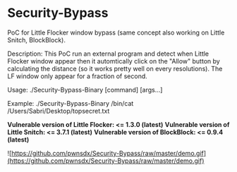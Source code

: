 # Security-Bypass
PoC for Little Flocker window bypass (same concept also working on Little Snitch, BlockBlock).

Description: This PoC run an external program and detect when Little Flocker window appear then it automtically click on the "Allow" button by calculating the distance (so it works pretty well on every resolutions). The LF window only appear for a fraction of second.

Usage: ./Security-Bypass-Binary [command] [args...]

Example: ./Security-Bypass-Binary /bin/cat /Users/Sabri/Desktop/topsecret.txt

**Vulnerable version of Little Flocker: <= 1.3.0 (latest)**
**Vulnerable version of Little Snitch: <= 3.7.1 (latest)**
**Vulnerable version of BlockBlock: <= 0.9.4 (latest)**

![https://github.com/pwnsdx/Security-Bypass/raw/master/demo.gif](https://github.com/pwnsdx/Security-Bypass/raw/master/demo.gif)
